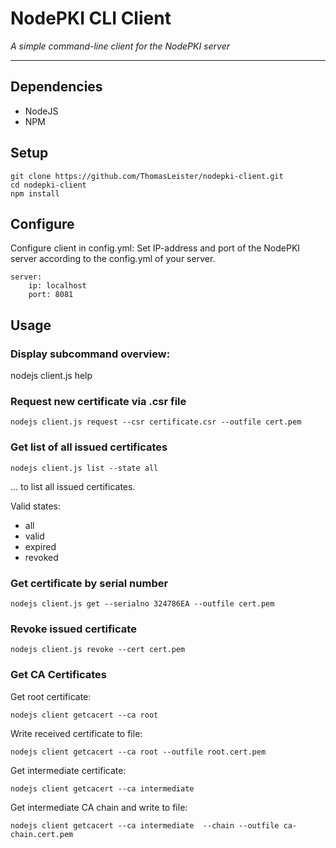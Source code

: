 # NodePKI CLI Client

*A simple command-line client for the NodePKI server*

---

## Dependencies

* NodeJS
* NPM


## Setup

    git clone https://github.com/ThomasLeister/nodepki-client.git
    cd nodepki-client
    npm install


## Configure

Configure client in config.yml: Set IP-address and port of the NodePKI server according to the config.yml of your server.

    server:
        ip: localhost
        port: 8081

## Usage

### Display subcommand overview:

nodejs client.js help


### Request new certificate via .csr file

    nodejs client.js request --csr certificate.csr --outfile cert.pem

### Get list of all issued certificates

    nodejs client.js list --state all

... to list all issued certificates.

Valid states:
* all
* valid
* expired
* revoked


### Get certificate by serial number

    nodejs client.js get --serialno 324786EA --outfile cert.pem



### Revoke issued certificate

    nodejs client.js revoke --cert cert.pem


### Get CA Certificates

Get root certificate:

    nodejs client getcacert --ca root

Write received certificate to file:

    nodejs client getcacert --ca root --outfile root.cert.pem

Get intermediate certificate:

    nodejs client getcacert --ca intermediate

Get intermediate CA chain and write to file:

    nodejs client getcacert --ca intermediate  --chain --outfile ca-chain.cert.pem
